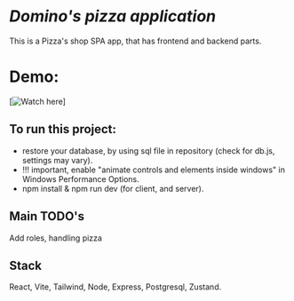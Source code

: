 # _Domino's pizza application_

This is a Pizza's shop SPA app, that has frontend and backend parts.

# Demo:

[![Watch here](https://img.youtube.com/vi/EUIlNckdNu0/0.jpg)]

## To run this project:

- restore your database, by using sql file in repository (check for db.js, settings may vary).
- !!! important, enable "animate controls and elements inside windows" in Windows Performance Options.
- npm install & npm run dev (for client, and server).

## Main TODO's

Add roles, handling pizza

## Stack

React, Vite, Tailwind, Node, Express, Postgresql, Zustand.


